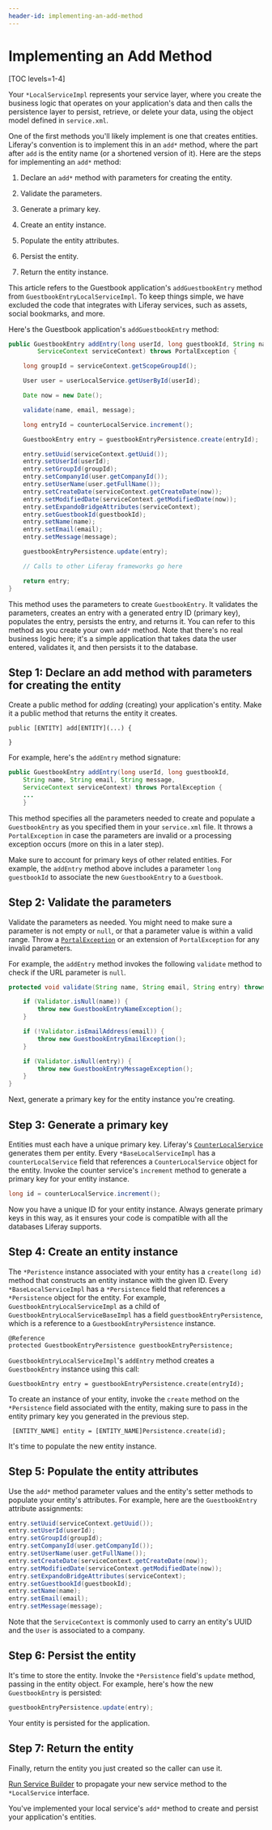 ```yaml
---
header-id: implementing-an-add-method
---
```


# Implementing an Add Method

[TOC levels=1-4]

Your `*LocalServiceImpl` represents your service layer, where you create the
business logic that operates on your application's data and then calls the
persistence layer to persist, retrieve, or delete your data, using the object
model defined in `service.xml`. 

One of the first methods you'll likely implement is one that creates entities.
Liferay's convention is to implement this in an `add*` method, where the part
after `add` is the entity name (or a shortened version of it). Here are the
steps for implementing an `add*` method:

1.  Declare an `add*` method with parameters for creating the entity.

2.  Validate the parameters.

3.  Generate a primary key.

4.  Create an entity instance.

5.  Populate the entity attributes.

6.  Persist the entity.

7.  Return the entity instance.

This article refers to the Guestbook application's `addGuestbookEntry` method
from `GuestbookEntryLocalServiceImpl`. To keep things simple, we have excluded
the code that integrates with Liferay services, such as assets, social
bookmarks, and more. 

Here's the Guestbook application's `addGuestbookEntry` method:

```java
public GuestbookEntry addEntry(long userId, long guestbookId, String name, String email, String message,
        ServiceContext serviceContext) throws PortalException {

    long groupId = serviceContext.getScopeGroupId();

    User user = userLocalService.getUserById(userId);

    Date now = new Date();

    validate(name, email, message);

    long entryId = counterLocalService.increment();

    GuestbookEntry entry = guestbookEntryPersistence.create(entryId);

    entry.setUuid(serviceContext.getUuid());
    entry.setUserId(userId);
    entry.setGroupId(groupId);
    entry.setCompanyId(user.getCompanyId());
    entry.setUserName(user.getFullName());
    entry.setCreateDate(serviceContext.getCreateDate(now));
    entry.setModifiedDate(serviceContext.getModifiedDate(now));
    entry.setExpandoBridgeAttributes(serviceContext);
    entry.setGuestbookId(guestbookId);
    entry.setName(name);
    entry.setEmail(email);
    entry.setMessage(message);

    guestbookEntryPersistence.update(entry);

    // Calls to other Liferay frameworks go here

    return entry;
}
```

This method uses the parameters to create `GuestbookEntry`. It validates the
parameters, creates an entry with a generated entry ID (primary key), populates
the entry, persists the entry, and returns it. You can refer to this method as
you create your own `add*` method. Note that there's no real business logic
here; it's a simple application that takes data the user entered, validates it,
and then persists it to the database. 

## Step 1: Declare an add method with parameters for creating the entity

Create a public method for *adding* (creating) your application's entity. Make
it a public method that returns the entity it creates. 

    public [ENTITY] add[ENTITY](...) {
        
    } 

For example, here's the `addEntry` method signature:

```java
public GuestbookEntry addEntry(long userId, long guestbookId, 
    String name, String email, String message, 
    ServiceContext serviceContext) throws PortalException {
    ...
    }
```

This method specifies all the parameters needed to create and populate a
`GuestbookEntry` as you specified them in your `service.xml` file. It throws
a `PortalException` in case the parameters are invalid or a processing exception
occurs (more on this in a later step). 

Make sure to account for primary keys of other related entities. For example,
the `addEntry` method above includes a parameter `long guestbookId` to associate
the new `GuestbookEntry` to a `Guestbook`. 

## Step 2:  Validate the parameters

Validate the parameters as needed. You might need to make sure a parameter is
not empty or `null`, or that a parameter value is within a valid range. Throw a
[`PortalException`](@platform-ref@/7.2-latest/javadocs/portal-kernel/com/liferay/portal/kernel/exception/PortalException.html)
or an extension of `PortalException` for any invalid parameters.

For example, the `addEntry` method invokes the following `validate` method to
check if the URL parameter is `null`.

```java
protected void validate(String name, String email, String entry) throws PortalException {

    if (Validator.isNull(name)) {
        throw new GuestbookEntryNameException();
    }

    if (!Validator.isEmailAddress(email)) {
        throw new GuestbookEntryEmailException();
    }

    if (Validator.isNull(entry)) {
        throw new GuestbookEntryMessageException();
    }
}
```

Next, generate a primary key for the entity instance you're creating. 

## Step 3: Generate a primary key

Entities must each have a unique primary key. Liferay's
[`CounterLocalService`](@platform-ref@/7.2-latest/javadocs/portal-kernel/com/liferay/counter/kernel/service/CounterLocalService.html) 
generates them per entity. Every `*BaseLocalServiceImpl` has a
`counterLocalService` field that references a `CounterLocalService` object for
the entity. Invoke the counter service's `increment` method to generate a
primary key for your entity instance.

```java
long id = counterLocalService.increment();
```

Now you have a unique ID for your entity instance. Always generate primary keys
in this way, as it ensures your code is compatible with all the databases
Liferay supports.

## Step 4: Create an entity instance

The `*Peristence` instance associated with your entity has a `create(long id)`
method that constructs an entity instance with the given ID. Every
`*BaseLocalServiceImpl` has a `*Persistence` field that references a
`*Persistence` object for the entity. For example,
`GuestbookEntryLocalServiceImpl` as a child of
`GuestbookEntryLocalServiceBaseImpl` has a field `guestbookEntryPersistence`,
which is a reference to a `GuestbookEntryPersistence` instance. 

    @Reference
    protected GuestbookEntryPersistence guestbookEntryPersistence;

`GuestbookEntryLocalServiceImpl`'s `addEntry` method creates a `GuestbookEntry`
instance using this call:

    GuestbookEntry entry = guestbookEntryPersistence.create(entryId);

To create an instance of your entity, invoke the `create` method on the
`*Persistence` field associated with the entity, making sure to pass in the
entity primary key you generated in the previous step.

     [ENTITY_NAME] entity = [ENTITY_NAME]Persistence.create(id);

It's time to populate the new entity instance. 

## Step 5: Populate the entity attributes

Use the `add*` method parameter values and the entity's setter methods to
populate your entity's attributes. For example, here are the `GuestbookEntry`
attribute assignments:

```java
entry.setUuid(serviceContext.getUuid());
entry.setUserId(userId);
entry.setGroupId(groupId);
entry.setCompanyId(user.getCompanyId());
entry.setUserName(user.getFullName());
entry.setCreateDate(serviceContext.getCreateDate(now));
entry.setModifiedDate(serviceContext.getModifiedDate(now));
entry.setExpandoBridgeAttributes(serviceContext);
entry.setGuestbookId(guestbookId);
entry.setName(name);
entry.setEmail(email);
entry.setMessage(message);
```

Note that the `ServiceContext` is commonly used to carry an entity's UUID and
the `User` is associated to a company. 

## Step 6: Persist the entity

It's time to store the entity. Invoke the `*Persistence` field's `update`
method, passing in the entity object. For example, here's how the new
`GuestbookEntry` is persisted:

```java
guestbookEntryPersistence.update(entry);
```

Your entity is persisted for the application. 

## Step 7: Return the entity

Finally, return the entity you just created so the caller can use it. 

[Run Service Builder](/docs/7-2/appdev/-/knowledge_base/a/running-service-builder)
to propagate your new service method to the `*LocalService` interface. 

You've implemented your local service's `add*` method to create and persist your
application's entities.
